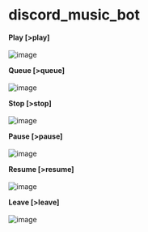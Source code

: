 # discord_music_bot

**Play [>play]**<br /><br />
![image](https://user-images.githubusercontent.com/13645745/172554454-f2b903c5-b085-4341-96b8-d0efa562b1d8.png)

**Queue [>queue]**<br /><br />
![image](https://user-images.githubusercontent.com/13645745/172554528-6e69ac39-8d7a-4b31-b825-763552ceb5cb.png)

**Stop [>stop]**<br /><br />
![image](https://user-images.githubusercontent.com/13645745/172554904-b0fdd941-ed73-4b42-b907-f910f2554ee3.png)

**Pause [>pause]**<br /><br />
![image](https://user-images.githubusercontent.com/13645745/172554655-7367c3cb-8af1-44ec-a762-4c8fc7df8680.png)

**Resume [>resume]**<br /><br />
![image](https://user-images.githubusercontent.com/13645745/172554740-8f8c56d8-9bb7-4893-ab08-77195104356e.png)

**Leave [>leave]**<br /><br />
![image](https://user-images.githubusercontent.com/13645745/172554800-78028ba1-1ef0-42bb-8bad-bf5979176cad.png)


